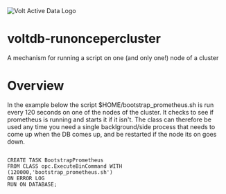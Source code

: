 <img title="Volt Active Data" alt="Volt Active Data Logo" src="http://52.210.27.140:8090/voltdb-awswrangler-servlet/VoltActiveData.png">

# voltdb-runoncepercluster

A mechanism for running a script on one (and only one!) node of a cluster
# Overview
In the example below the script $HOME/bootstrap_prometheus.sh is run every 120 seconds on one of the nodes of the cluster. It checks to see if prometheus is running and starts it if it isn't. The class can therefore be used any time you need a single backlground/side process that needs to come up when the DB comes up, and be restarted if the node its on goes down.

```

CREATE TASK BootstrapPrometheus  
FROM CLASS opc.ExecuteBinCommand WITH (120000,'bootstrap_prometheus.sh') 
ON ERROR LOG
RUN ON DATABASE;
```
